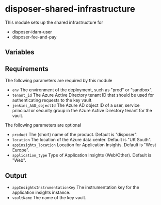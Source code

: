 # disposer-shared-infrastructure

This module sets up the shared infrastructure for
* disposer-idam-user
* disposer-fee-and-pay

## Variables

## Requirements
The following parameters are required by this module

- `env` The environment of the deployment, such as "prod" or "sandbox".
- `tenant_id` The Azure Active Directory tenant ID that should be used for authenticating requests to the key vault.
- `jenkins_AAD_objectId` The Azure AD object ID of a user, service principal or security group in the Azure Active Directory tenant for the vault.

The following parameters are optional

- `product` The (short) name of the product. Default is "disposer".
- `location` The location of the Azure data center. Default is "UK South".
- `appinsights_location` Location for Application Insights. Default is "West Europe".
- `application_type` Type of Application Insights (Web/Other). Default is "Web".

## Output

- `appInsightsInstrumentationKey` The instrumentation key for the application insights instance.
- `vaultName` The name of the key vault.
